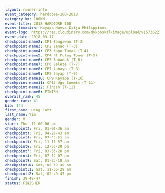 ```yaml
---
layout: runner-info 
event_category: hardcore-100-2018 
category_km: 100KM 
event-title: 2018 HARDCORE 100 
event-location: Kayapa Nueva Ecija Philippines 
event-logo: https://res.cloudinary.com/dykbosktl/image/upload/v1573622785/Logo/HARDOCORE_100_LOGO_gtvcxx.jpg 
event-date: 2018-03-17 
checkpoint-name2: CP1 Pangawan (T-2) 
checkpoint-name3: CP2 Banao (T-3) 
checkpoint-name4: CP3 Napo Tuyak (T-4) 
checkpoint-name5: CP4 Mt Pulag Tower (T-5) 
checkpoint-name6: CP5 Babadak (T-6) 
checkpoint-name7: CP6 Balete (T-7) 
checkpoint-name8: CP7 Cabayo (T-8) 
checkpoint-name9: CP8 Dayap (T-9) 
checkpoint-name10: CP9 Kayapa (T-10) 
checkpoint-name11: CP10 Ugo Summit (T-11) 
checkpoint-name12: Finish (T-12) 
checkpoint-name6: FINISH
overall_rank: 45
gender_rank: 41
bib: 144
first_name: Heng Fatt
last_name: Yim
gender: M
start: Thu, 11-00-00 pm
checkpoint2: Fri, 01-06-36 am
checkpoint3: Fri, 04-28-43 am
checkpoint4: Fri, 07-42-51 am
checkpoint5: Fri, 11-18-57 am
checkpoint6: Fri, 12-51-29 pm
checkpoint7: Fri, 03-35-20 pm
checkpoint8: Fri, 07-17-07 pm
checkpoint9: Sat, 01-27-18 am
checkpoint10: Sat, 06-59-30 am
checkpoint11: Sat, 11-16-29 am
checkpoint12: Sat, 02-49-47 pm
finish: 39-49-47
status: FINISHER
---
```

